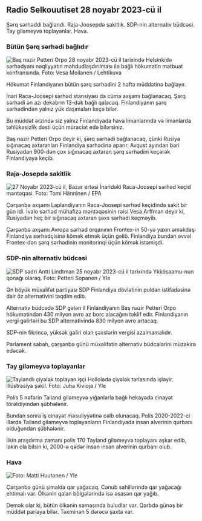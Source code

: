 Radio Selkouutiset 28 noyabr 2023-cü il
----------------------------------

Şərq sərhəddi bağlandı. Raja-Joosepdə sakitlik. SDP-nin alternativ büdcəsi. Tay giləmeyvə toplayanlar. Hava.

### Bütün Şərq sərhədi bağlıdır

![Baş nazir Petteri Orpo 28 noyabr 2023-cü il tarixində Helsinkidə sərhədyanı nəqliyyatın məhdudlaşdırılması ilə bağlı hökumətin mətbuat konfransında. Foto: Vesa Moilanen / Lehtikuva](https://images.cdn.yle.fi/image/upload/c_crop,h_2880,w_5120,x_0,y_533/ar_1.7777777777777777,c_fill,g_faces,h_675,w_1200/dpr_1.0/q_auto:eco/f_auto/fl_loss19288/fl_loss16825f7fb63bc0)

Hökumət Finlandiyanın bütün şərq sərhədini 2 həftə müddətinə bağlayır.

İnari Raca-Joosepi sərhəd stansiyası da cümə axşamı bağlanacaq. Şərq sərhədi ən azı dekabrın 13-dək bağlı qalacaq. Finlandiyanın şərq sərhədindən yalnız yük daşımaları keçə bilər.

Bu müddət ərzində siz yalnız Finlandiyada hava limanlarında və limanlarda təhlükəsizlik dəsti üçün müraciət edə bilərsiniz.

Baş nazir Petteri Orpo deyir ki, şərq sərhədi bağlanacaq, çünki Rusiya sığınacaq axtaranları Finlandiya sərhədinə aparır. Avqust ayından bəri Rusiyadan 900-dən çox sığınacaq axtaran şərq sərhədini keçərək Finlandiyaya keçib.

### Raja-Josepdə sakitlik

![27 Noyabr 2023-cü il, Bazar ertəsi İnaridəki Raca-Joosepi sərhəd keçid məntəqəsi. Foto: Tomi Hänninen / EPA](https://images.cdn.yle.fi/image/upload/c_crop,h_3078,w_5472,x_0,y_474/ar_1.777777777777777,c_fill,g_faces,h_675,w_1200/dpr_1.0/q_auto:eco/f_auto/fl_lossy/v1701178188/39-1825e)

Çərşənbə axşamı Laplandiyanın Raca-Joosepi sərhəd keçidində sakit bir gün idi. İvalo sərhəd mühafizə məntəqəsinin rəisi Vesa Arffman deyir ki, Rusiyadan heç bir sığınacaq axtaran şəxs sərhədi keçməyib.

Çərşənbə axşamı Avropa sərhəd orqanının Frontex-in 50-yə yaxın əməkdaşı Finlandiya sərhədçisinə kömək etmək üçün gəlib. Finlandiya bundan əvvəl Frontex-dən şərq sərhədinin monitorinqi üçün kömək istəmişdi.

### SDP-nin alternativ büdcəsi

![SDP sədri Antti Lindtman 25 noyabr 2023-cü il tarixində Ykkösaamu-nun qonağı olaraq. Foto: Petteri Sopanen / Yle](https://images.cdn.yle.fi/image/upload/c_crop,h_2250,w_4000,x_0,y_214/ar_1.777777777777777,c_fill,g_faces,h_pr_610.q_auto:eco/f_auto/fl_lossy/v1700900437/39-12065046561addd1ff4d)

Ən böyük müxalifət partiyası SDP Finlandiya dövlətinin puldan istifadəsinə dair öz alternativini təqdim edib.

Alternativ büdcədə SDP gələn il Finlandiyanın Baş nazir Petteri Orpo hökumətindən 430 milyon avro az borc alacağını təklif edir. Finlandiyanın vergi gəlirləri bu SDP alternativində 830 milyon avro artacaq.

SDP-nin fikrincə, yüksək gəliri olan şəxslərin vergisi azalmamalıdır.

Parlament sabah, çərşənbə günü müxalifətin alternativ büdcələrini müzakirə edəcək.

### Tay giləmeyvə toplayanlar

![Taylandlı çiyələk toplayan işçi Hollolada çiyələk tarlasında işləyir. İllüstrasiya şəkil. Foto: Juha Kivioja / Yle](https://images.cdn.yle.fi/image/upload/c_crop,h_3158,w_5615,x_0,y_362/ar_1.777777777777777,c_fill,g_faces,h_105,w_10/dq_auto:eco/f_auto/fl_lossy/v1697111616/39-11854426527dce6a43a2)

Polis 5 nəfərin Tailand giləmeyvə yığanlarla bağlı hekayədə cinayət törətdiyindən şübhələnir.

Bundan sonra iş cinayət məsuliyyətinə cəlb olunacaq. Polis 2020-2022-ci illərdə Tailand giləmeyvə toplayanların Finlandiyada insan alverinin qurbanı olduğundan şübhələnir.

İlkin araşdırma zamanı polis 170 Tayland giləmeyvə toplayanı aşkar edib, lakin ola bilsin ki, 2000-ə qədər insan insan alverinin qurbanı olub.

### Hava

![ Foto: Matti Huutonen / Yle](https://images.cdn.yle.fi/image/upload/c_crop,h_1080,w_1919,x_0,y_0/ar_1.7777777777777777,c_fill,g_faces,h_175,w_020/q_auto:eco/f_auto/fl_lossy/v1701179634/39-12078316565f0cf485dd)

Çərşənbə günü şimalda qar yağacaq. Cənub sahillərində qar yağacağı ehtimalı var. Ölkənin qalan bölgələrində isə əsasən qar yağıb.

Demək olar ki, bütün ölkənin səmasında buludlar var. Qərbdə günəş bir müddət parlaya bilər. Təxminən 5 dərəcə şaxta var.